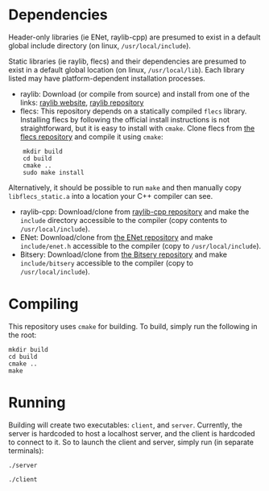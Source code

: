 # Dependencies
Header-only libraries (ie ENet, raylib-cpp) are presumed to exist in a default global include
directory (on linux, `/usr/local/include`).

Static libraries (ie raylib, flecs) and their dependencies are presumed to exist in a default global
location (on linux, `/usr/local/lib`). Each library listed may have platform-dependent installation processes.

- raylib: Download (or compile from source) and install from one of the links:
[raylib website](https://www.raylib.com/), [raylib repository](https://github.com/raysan5/raylib)
- flecs: This repository depends on a statically compiled `flecs` library. Installing flecs by
following the official install instructions is not straightforward, but it is easy to install
with `cmake`.  Clone flecs from [the flecs repository](https://github.com/SanderMertens/flecs)
and compile it using `cmake`:
```
    mkdir build
    cd build
    cmake ..
    sudo make install
```
Alternatively, it should be possible to run `make` and then manually copy `libflecs_static.a` into
a location your C++ compiler can see.
- raylib-cpp: Download/clone from [raylib-cpp repository](https://github.com/RobLoach/raylib-cpp)
and make the `include` directory accessible to the compiler (copy contents to `/usr/local/include`).
- ENet: Download/clone from [the ENet repository](https://github.com/zpl-c/enet) and make
`include/enet.h` accessible to the compiler (copy to `/usr/local/include`).
- Bitsery: Download/clone from [the Bitsery repository](https://github.com/fraillt/bitsery/tree/master)
and make `include/bitsery` accessible to the compiler (copy to `/usr/local/include`).


# Compiling
This repository uses `cmake` for building. To build, simply run the following in the root:
```
mkdir build
cd build
cmake ..
make
```

# Running
Building will create two executables: `client`, and `server`.
Currently, the server is hardcoded to host a localhost server, and the client is
hardcoded to connect to it. So to launch the client and server, simply run (in separate terminals):
```
./server
```

```
./client
```
